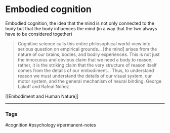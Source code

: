 # Embodied cognition

Embodied cognition, the idea that the mind is not only connected to the body but that the body influences the mind (in a way that the two always have to be considered together)

> Cognitive science calls this entire philosophical world-view into serious question on empirical grounds... [the mind] arises from the nature of our brains, bodies, and bodily experiences. This is not just the innocuous and obvious claim that we need a body to reason; rather, it is the striking claim that the very structure of reason itself comes from the details of our embodiment... Thus, to understand reason we must understand the details of our visual system, our motor system, and the general mechanism of neural binding.
>  George Lakoff and Rafeal Núñez

[[Embodiment and Human Nature]]

---
### Tags
#cognition #psychology #permanent-notes
